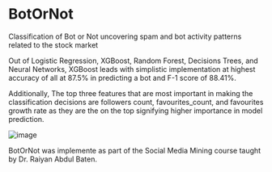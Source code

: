# BotOrNot
Classification of Bot or Not uncovering spam and bot activity patterns related to the stock market

Out of Logistic Regression, XGBoost, Random Forest, Decisions Trees, and Neural Networks, XGBoost leads with simplistic implementation at highest accuracy of all at 87.5% in predicting a bot and F-1 score of 88.41%.

Additionally, The top three features that are most important in making the classification decisions are followers count, favourites_count, and favourites growth rate as they are the on the top signifying higher importance in model prediction. 

![image](https://github.com/user-attachments/assets/6cc5b967-49a1-43b8-a1be-9461668552d0)


BotOrNot was implemente as part of the Social Media Mining course taught by Dr. Raiyan Abdul Baten.
